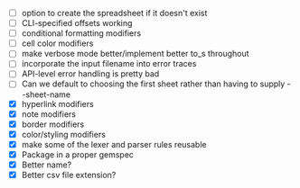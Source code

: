 - [ ] option to create the spreadsheet if it doesn't exist
- [ ] CLI-specified offsets working
- [ ] conditional formatting modifiers
- [ ] cell color modifiers
- [ ] make verbose mode better/implement better to\_s throughout
- [ ] incorporate the input filename into error traces
- [ ] API-level error handling is pretty bad
- [ ] Can we default to choosing the first sheet rather than having to supply --sheet-name
- [x] hyperlink modifiers
- [x] note modifiers
- [x] border modifiers
- [x] color/styling modifiers
- [x] make some of the lexer and parser rules reusable
- [x] Package in a proper gemspec
- [x] Better name?
- [x] Better csv file extension?
